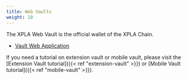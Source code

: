 ```yaml
---
title: Web Vaults
weight: 10
---
```


The XPLA Web Vault is the official wallet of the XPLA Chain.

- [Vault Web Application](https://vault.xpla.io)

If you need a tutorial on extension vault or mobile vault, please visit the [Extension Vault tutorial]({{< ref "extension-vault" >}}) or [Mobile Vault tutorial]({{< ref "mobile-vault" >}}).
